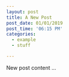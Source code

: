 ```yaml
---
layout: post
title: A New Post
post_date: 01/01/2019
post_time: '06:15 PM'
categories:
  - example
  - stuff

---
```

New post content ...
